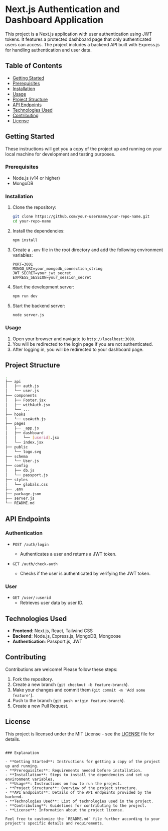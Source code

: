 
# Next.js Authentication and Dashboard Application

This project is a Next.js application with user authentication using JWT tokens. It features a protected dashboard page that only authenticated users can access. The project includes a backend API built with Express.js for handling authentication and user data.

## Table of Contents

- [Getting Started](#getting-started)
- [Prerequisites](#prerequisites)
- [Installation](#installation)
- [Usage](#usage)
- [Project Structure](#project-structure)
- [API Endpoints](#api-endpoints)
- [Technologies Used](#technologies-used)
- [Contributing](#contributing)
- [License](#license)

## Getting Started

These instructions will get you a copy of the project up and running on your local machine for development and testing purposes.

### Prerequisites

- Node.js (v14 or higher)
- MongoDB

### Installation

1. Clone the repository:
   ```sh
   git clone https://github.com/your-username/your-repo-name.git
   cd your-repo-name
   ```

2. Install the dependencies:
   ```sh
   npm install
   ```

3. Create a `.env` file in the root directory and add the following environment variables:
   ```env
   PORT=3001
   MONGO_URI=your_mongodb_connection_string
   JWT_SECRET=your_jwt_secret
   EXPRESS_SESSION=your_session_secret
   ```

4. Start the development server:
   ```sh
   npm run dev
   ```

5. Start the backend server:
   ```sh
   node server.js
   ```

### Usage

1. Open your browser and navigate to `http://localhost:3000`.
2. You will be redirected to the login page if you are not authenticated.
3. After logging in, you will be redirected to your dashboard page.

## Project Structure

```bash
.
├── api
│   ├── auth.js
│   └── user.js
├── components
│   ├── Footer.jsx
│   ├── withAuth.jsx
│   └── ...
├── hooks
│   └── useAuth.js
├── pages
│   ├── _app.js
│   ├── dashboard
│   │   └── [userid].jsx
│   └── index.jsx
├── public
│   └── logo.svg
├── schema
│   └── User.js
├── config
│   ├── db.js
│   └── passport.js
├── styles
│   └── globals.css
├── .env
├── package.json
├── server.js
└── README.md
```

## API Endpoints

### Authentication

- `POST /auth/login`
  - Authenticates a user and returns a JWT token.

- `GET /auth/check-auth`
  - Checks if the user is authenticated by verifying the JWT token.

### User

- `GET /user/:userid`
  - Retrieves user data by user ID.

## Technologies Used

- **Frontend**: Next.js, React, Tailwind CSS
- **Backend**: Node.js, Express.js, MongoDB, Mongoose
- **Authentication**: Passport.js, JWT

## Contributing

Contributions are welcome! Please follow these steps:

1. Fork the repository.
2. Create a new branch (`git checkout -b feature-branch`).
3. Make your changes and commit them (`git commit -m 'Add some feature'`).
4. Push to the branch (`git push origin feature-branch`).
5. Create a new Pull Request.

## License

This project is licensed under the MIT License - see the [LICENSE](LICENSE) file for details.
```

### Explanation

- **Getting Started**: Instructions for getting a copy of the project up and running.
- **Prerequisites**: Requirements needed before installation.
- **Installation**: Steps to install the dependencies and set up environment variables.
- **Usage**: Instructions on how to run the project.
- **Project Structure**: Overview of the project structure.
- **API Endpoints**: Details of the API endpoints provided by the backend.
- **Technologies Used**: List of technologies used in the project.
- **Contributing**: Guidelines for contributing to the project.
- **License**: Information about the project license.

Feel free to customize the `README.md` file further according to your project's specific details and requirements.
